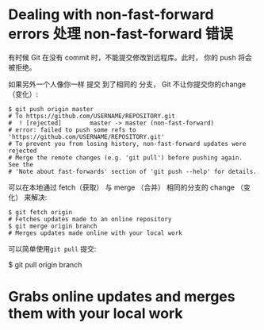 Dealing with non-fast-forward errors 处理 non-fast-forward 错误
===========

有时候 Git 在没有 commit 时，不能提交修改到远程库。此时， 你的 push  将会被拒绝。

如果另外一个人像你一样 提交 到了相同的 分支， Git 不让你提交你的change （变化）:

	$ git push origin master
	# To https://github.com/USERNAME/REPOSITORY.git
	#  ! [rejected]        master -> master (non-fast-forward)
	# error: failed to push some refs to 'https://github.com/USERNAME/REPOSITORY.git'
	# To prevent you from losing history, non-fast-forward updates were rejected
	# Merge the remote changes (e.g. 'git pull') before pushing again.  See the
	# 'Note about fast-forwards' section of 'git push --help' for details.

可以在本地通过  fetch（获取） 与 merge （合并）  相同的分支的  change （变化） 来解决:

	$ git fetch origin
	# Fetches updates made to an online repository
	$ git merge origin branch
	# Merges updates made online with your local work

可以简单使用`git pull` 提交:

$ git pull origin branch
# Grabs online updates and merges them with your local work